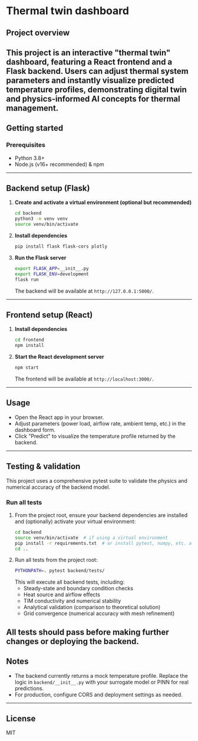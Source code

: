# Thermal twin dashboard
## Project overview
This project is an interactive "thermal twin" dashboard, featuring a React frontend and a Flask backend. Users can adjust thermal system parameters and instantly visualize predicted temperature profiles, demonstrating digital twin and physics-informed AI concepts for thermal management.
---
## Getting started
### Prerequisites
- Python 3.8+
- Node.js (v16+ recommended) & npm
---
## Backend setup (Flask)
1. **Create and activate a virtual environment (optional but recommended)**
   ```sh
   cd backend
   python3 -m venv venv
   source venv/bin/activate
   ```
2. **Install dependencies**
   ```sh
   pip install flask flask-cors plotly
   ```
3. **Run the Flask server**
   ```sh
   export FLASK_APP=__init__.py
   export FLASK_ENV=development
   flask run
   ```
   The backend will be available at `http://127.0.0.1:5000/`.
---
## Frontend setup (React)
1. **Install dependencies**
   ```sh
   cd frontend
   npm install
   ```
2. **Start the React development server**
   ```sh
   npm start
   ```
   The frontend will be available at `http://localhost:3000/`.
---
## Usage
- Open the React app in your browser.
- Adjust parameters (power load, airflow rate, ambient temp, etc.) in the dashboard form.
- Click "Predict" to visualize the temperature profile returned by the backend.
---
## Testing & validation
This project uses a comprehensive pytest suite to validate the physics and numerical accuracy of the backend model.

### Run all tests
1. From the project root, ensure your backend dependencies are installed and (optionally) activate your virtual environment:
   ```sh
   cd backend
   source venv/bin/activate  # if using a virtual environment
   pip install -r requirements.txt  # or install pytest, numpy, etc. as needed
   cd ..
   ```
2. Run all tests from the project root:
   ```sh
   PYTHONPATH=. pytest backend/tests/
   ```
   This will execute all backend tests, including:
   - Steady-state and boundary condition checks
   - Heat source and airflow effects
   - TIM conductivity and numerical stability
   - Analytical validation (comparison to theoretical solution)
   - Grid convergence (numerical accuracy with mesh refinement)

All tests should pass before making further changes or deploying the backend.
---
## Notes
- The backend currently returns a mock temperature profile. Replace the logic in `backend/__init__.py` with your surrogate model or PINN for real predictions.
- For production, configure CORS and deployment settings as needed.
---
## License
MIT

